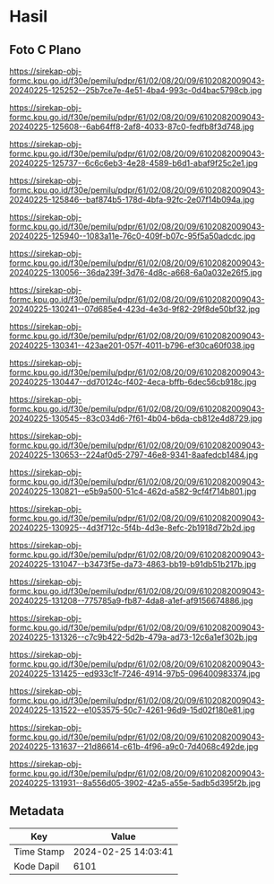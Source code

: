 # Hasil

## Foto C Plano

https://sirekap-obj-formc.kpu.go.id/f30e/pemilu/pdpr/61/02/08/20/09/6102082009043-20240225-125252--25b7ce7e-4e51-4ba4-993c-0d4bac5798cb.jpg

https://sirekap-obj-formc.kpu.go.id/f30e/pemilu/pdpr/61/02/08/20/09/6102082009043-20240225-125608--6ab64ff8-2af8-4033-87c0-fedfb8f3d748.jpg

https://sirekap-obj-formc.kpu.go.id/f30e/pemilu/pdpr/61/02/08/20/09/6102082009043-20240225-125737--6c6c6eb3-4e28-4589-b6d1-abaf9f25c2e1.jpg

https://sirekap-obj-formc.kpu.go.id/f30e/pemilu/pdpr/61/02/08/20/09/6102082009043-20240225-125846--baf874b5-178d-4bfa-92fc-2e07f14b094a.jpg

https://sirekap-obj-formc.kpu.go.id/f30e/pemilu/pdpr/61/02/08/20/09/6102082009043-20240225-125940--1083a11e-76c0-409f-b07c-95f5a50adcdc.jpg

https://sirekap-obj-formc.kpu.go.id/f30e/pemilu/pdpr/61/02/08/20/09/6102082009043-20240225-130056--36da239f-3d76-4d8c-a668-6a0a032e26f5.jpg

https://sirekap-obj-formc.kpu.go.id/f30e/pemilu/pdpr/61/02/08/20/09/6102082009043-20240225-130241--07d685e4-423d-4e3d-9f82-29f8de50bf32.jpg

https://sirekap-obj-formc.kpu.go.id/f30e/pemilu/pdpr/61/02/08/20/09/6102082009043-20240225-130341--423ae201-057f-4011-b796-ef30ca60f038.jpg

https://sirekap-obj-formc.kpu.go.id/f30e/pemilu/pdpr/61/02/08/20/09/6102082009043-20240225-130447--dd70124c-f402-4eca-bffb-6dec56cb918c.jpg

https://sirekap-obj-formc.kpu.go.id/f30e/pemilu/pdpr/61/02/08/20/09/6102082009043-20240225-130545--83c034d6-7f61-4b04-b6da-cb812e4d8729.jpg

https://sirekap-obj-formc.kpu.go.id/f30e/pemilu/pdpr/61/02/08/20/09/6102082009043-20240225-130653--224af0d5-2797-46e8-9341-8aafedcb1484.jpg

https://sirekap-obj-formc.kpu.go.id/f30e/pemilu/pdpr/61/02/08/20/09/6102082009043-20240225-130821--e5b9a500-51c4-462d-a582-9cf4f714b801.jpg

https://sirekap-obj-formc.kpu.go.id/f30e/pemilu/pdpr/61/02/08/20/09/6102082009043-20240225-130925--4d3f712c-5f4b-4d3e-8efc-2b1918d72b2d.jpg

https://sirekap-obj-formc.kpu.go.id/f30e/pemilu/pdpr/61/02/08/20/09/6102082009043-20240225-131047--b3473f5e-da73-4863-bb19-b91db51b217b.jpg

https://sirekap-obj-formc.kpu.go.id/f30e/pemilu/pdpr/61/02/08/20/09/6102082009043-20240225-131208--775785a9-fb87-4da8-a1ef-af9156674886.jpg

https://sirekap-obj-formc.kpu.go.id/f30e/pemilu/pdpr/61/02/08/20/09/6102082009043-20240225-131326--c7c9b422-5d2b-479a-ad73-12c6a1ef302b.jpg

https://sirekap-obj-formc.kpu.go.id/f30e/pemilu/pdpr/61/02/08/20/09/6102082009043-20240225-131425--ed933c1f-7246-4914-97b5-096400983374.jpg

https://sirekap-obj-formc.kpu.go.id/f30e/pemilu/pdpr/61/02/08/20/09/6102082009043-20240225-131522--e1053575-50c7-4261-96d9-15d02f180e81.jpg

https://sirekap-obj-formc.kpu.go.id/f30e/pemilu/pdpr/61/02/08/20/09/6102082009043-20240225-131637--21d86614-c61b-4f96-a9c0-7d4068c492de.jpg

https://sirekap-obj-formc.kpu.go.id/f30e/pemilu/pdpr/61/02/08/20/09/6102082009043-20240225-131931--8a556d05-3902-42a5-a55e-5adb5d395f2b.jpg


## Metadata

| Key        | Value               |
| ---------- | ------------------- |
| Time Stamp | 2024-02-25 14:03:41 |
| Kode Dapil | 6101                |



